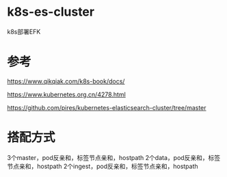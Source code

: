 # k8s-es-cluster
k8s部署EFK

# 参考
https://www.qikqiak.com/k8s-book/docs/

https://www.kubernetes.org.cn/4278.html

https://github.com/pires/kubernetes-elasticsearch-cluster/tree/master

# 搭配方式
3个master，pod反亲和，标签节点亲和，hostpath
2个data，pod反亲和，标签节点亲和，hostpath
2个ingest，pod反亲和，标签节点亲和，hostpath

